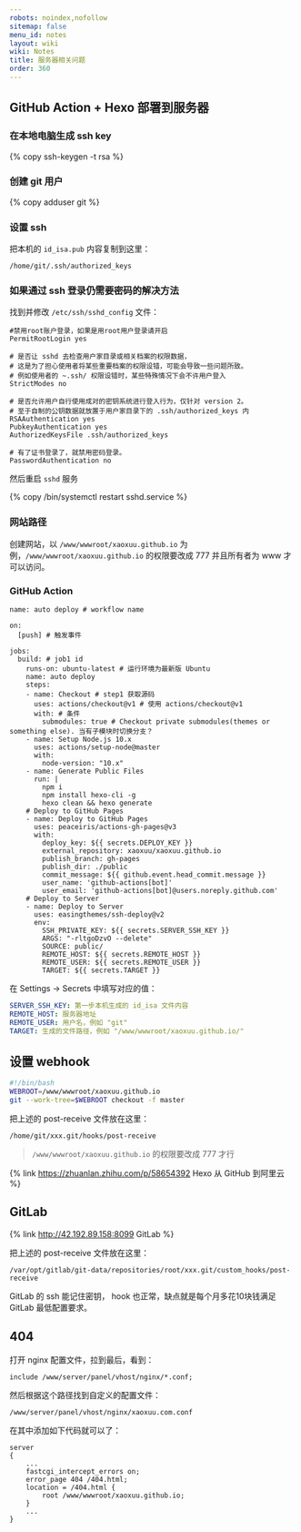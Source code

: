 ```yaml
---
robots: noindex,nofollow
sitemap: false
menu_id: notes
layout: wiki
wiki: Notes
title: 服务器相关问题
order: 360
---
```


## GitHub Action + Hexo 部署到服务器

### 在本地电脑生成 ssh key

{% copy ssh-keygen -t rsa %}

### 创建 git 用户

{% copy adduser git %}

### 设置 ssh

把本机的 `id_isa.pub` 内容复制到这里：

```
/home/git/.ssh/authorized_keys
```

### 如果通过 ssh 登录仍需要密码的解决方法

找到并修改 `/etc/ssh/sshd_config` 文件：

```
#禁用root账户登录，如果是用root用户登录请开启
PermitRootLogin yes

# 是否让 sshd 去检查用户家目录或相关档案的权限数据，
# 这是为了担心使用者将某些重要档案的权限设错，可能会导致一些问题所致。
# 例如使用者的 ~.ssh/ 权限设错时，某些特殊情况下会不许用户登入
StrictModes no

# 是否允许用户自行使用成对的密钥系统进行登入行为，仅针对 version 2。
# 至于自制的公钥数据就放置于用户家目录下的 .ssh/authorized_keys 内
RSAAuthentication yes
PubkeyAuthentication yes
AuthorizedKeysFile .ssh/authorized_keys

# 有了证书登录了，就禁用密码登录。
PasswordAuthentication no
```

然后重启 `sshd` 服务

{% copy /bin/systemctl restart sshd.service %}

### 网站路径

创建网站，以 `/www/wwwroot/xaoxuu.github.io` 为例，`/www/wwwroot/xaoxuu.github.io` 的权限要改成 777 并且所有者为 www 才可以访问。

### GitHub Action

```
name: auto deploy # workflow name

on:
  [push] # 触发事件

jobs:
  build: # job1 id
    runs-on: ubuntu-latest # 运行环境为最新版 Ubuntu
    name: auto deploy
    steps:
    - name: Checkout # step1 获取源码
      uses: actions/checkout@v1 # 使用 actions/checkout@v1
      with: # 条件
        submodules: true # Checkout private submodules(themes or something else). 当有子模块时切换分支？
    - name: Setup Node.js 10.x
      uses: actions/setup-node@master
      with:
        node-version: "10.x"
    - name: Generate Public Files
      run: |
        npm i
        npm install hexo-cli -g
        hexo clean && hexo generate
    # Deploy to GitHub Pages
    - name: Deploy to GitHub Pages
      uses: peaceiris/actions-gh-pages@v3
      with:
        deploy_key: ${{ secrets.DEPLOY_KEY }}
        external_repository: xaoxuu/xaoxuu.github.io
        publish_branch: gh-pages
        publish_dir: ./public
        commit_message: ${{ github.event.head_commit.message }}
        user_name: 'github-actions[bot]'
        user_email: 'github-actions[bot]@users.noreply.github.com'
    # Deploy to Server
    - name: Deploy to Server
      uses: easingthemes/ssh-deploy@v2
      env:
        SSH_PRIVATE_KEY: ${{ secrets.SERVER_SSH_KEY }}
        ARGS: "-rltgoDzvO --delete"
        SOURCE: public/
        REMOTE_HOST: ${{ secrets.REMOTE_HOST }}
        REMOTE_USER: ${{ secrets.REMOTE_USER }}
        TARGET: ${{ secrets.TARGET }}
```

在 Settings -> Secrets 中填写对应的值：

```yaml
SERVER_SSH_KEY: 第一步本机生成的 id_isa 文件内容
REMOTE_HOST: 服务器地址
REMOTE_USER: 用户名，例如 "git"
TARGET: 生成的文件路径，例如 "/www/wwwroot/xaoxuu.github.io/"
```

## 设置 webhook

```bash post-receive
#!/bin/bash
WEBROOT=/www/wwwroot/xaoxuu.github.io
git --work-tree=$WEBROOT checkout -f master
```

把上述的 post-receive 文件放在这里：

```
/home/git/xxx.git/hooks/post-receive
```

> `/www/wwwroot/xaoxuu.github.io` 的权限要改成 777 才行


{% link https://zhuanlan.zhihu.com/p/58654392 Hexo 从 GitHub 到阿里云 %}

## GitLab

{% link http://42.192.89.158:8099 GitLab %}

把上述的 post-receive 文件放在这里：

```
/var/opt/gitlab/git-data/repositories/root/xxx.git/custom_hooks/post-receive
```

GitLab 的 ssh 能记住密钥， hook 也正常，缺点就是每个月多花10块钱满足 GitLab 最低配置要求。

## 404

打开 nginx 配置文件，拉到最后，看到：
```
include /www/server/panel/vhost/nginx/*.conf;
```

然后根据这个路径找到自定义的配置文件：
```
/www/server/panel/vhost/nginx/xaoxuu.com.conf
```

在其中添加如下代码就可以了：
```
server
{
    ...
    fastcgi_intercept_errors on;
    error_page 404 /404.html;
    location = /404.html {
        root /www/wwwroot/xaoxuu.github.io;
    }
    ...
}
```
